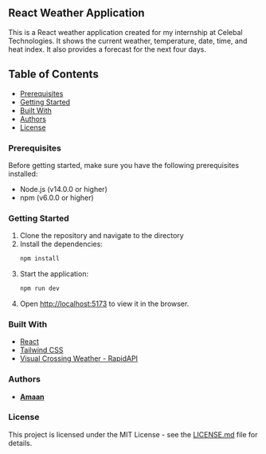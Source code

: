 ## React Weather Application

This is a React weather application created for my internship at Celebal Technologies. It shows the current weather, temperature, date, time, and heat index. It also provides a forecast for the next four days.

## Table of Contents

- [Prerequisites](#prerequisites)
- [Getting Started](#getting-started)
- [Built With](#built-with)
- [Authors](#authors)
- [License](#license)

### Prerequisites

Before getting started, make sure you have the following prerequisites installed:

- Node.js (v14.0.0 or higher)
- npm (v6.0.0 or higher)

### Getting Started

1. Clone the repository and navigate to the directory
2. Install the dependencies:
   ```bash
   npm install
   ```
3. Start the application:
   ```bash
   npm run dev
   ```
4. Open [http://localhost:5173](http://localhost:5173) to view it in the browser.

### Built With

- [React](https://reactjs.org/)
- [Tailwind CSS](https://tailwindcss.com/)
- [Visual Crossing Weather - RapidAPI](https://rapidapi.com/visual-crossing-corporation-visual-crossing-corporation-default/api/visual-crossing-weather/details)

### Authors

- [**Amaan**](https://itsamaan.me/)

### License

This project is licensed under the MIT License - see the [LICENSE.md](LICENSE.md) file for details.
